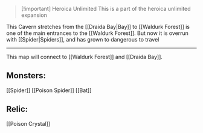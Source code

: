 > [!important] Heroica Unlimited
> This is a part of the heroica unlimited expansion

This Cavern stretches from the [[Draida Bay|Bay]] to [[Waldurk Forest]] is one of the main entrances to the [[Waldurk Forest]]. But now it is overrun with [[Spider|Spiders]], and has grown to dangerous to travel

---
This map will connect to [[Waldurk Forest]] and [[Draida Bay]]. 
## Monsters:
[[Spider]]
[[Poison Spider]]
[[Bat]]

## Relic:
[[Poison Crystal]]